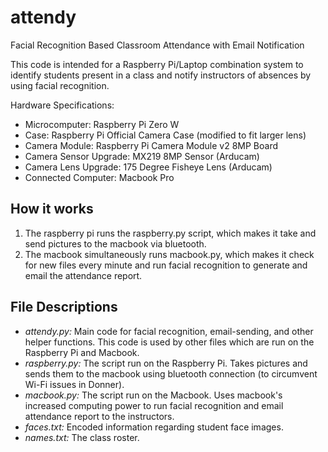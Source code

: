 # attendy
Facial Recognition Based Classroom Attendance with Email Notification

This code is intended for a Raspberry Pi/Laptop combination system to identify students present in a class and notify instructors of absences by using facial recognition.

Hardware Specifications:

* Microcomputer:  Raspberry Pi Zero W
* Case: Raspberry Pi Official Camera Case (modified to fit larger lens)
* Camera Module:  Raspberry Pi Camera Module v2 8MP Board
* Camera Sensor Upgrade:  MX219 8MP Sensor (Arducam)
* Camera Lens Upgrade:  175 Degree Fisheye Lens (Arducam)
* Connected Computer: Macbook Pro
## How it works

1. The raspberry pi runs the raspberry.py script, which makes it take and send pictures to the macbook via bluetooth.
2. The macbook simultaneously runs macbook.py, which makes it check for new files every minute and run facial recognition to generate and email the attendance report.

## File Descriptions
* *attendy.py:* Main code for facial recognition, email-sending, and other helper functions. This code is used by other files which are run on the Raspberry Pi and Macbook.
* *raspberry.py:* The script run on the Raspberry Pi. Takes pictures and sends them to the macbook using bluetooth connection (to circumvent Wi-Fi issues in Donner).
* *macbook.py:* The script run on the Macbook. Uses macbook's increased computing power to run facial recognition and email attendance report to the instructors.
* *faces.txt:*  Encoded information regarding student face images.
* *names.txt:* The class roster.
